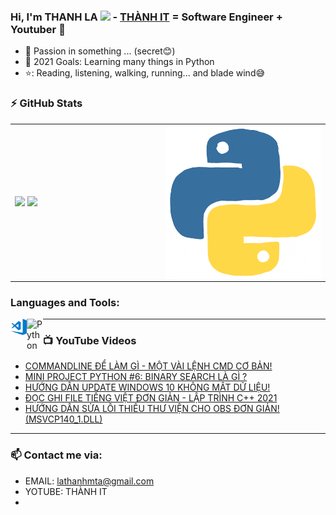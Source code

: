 ### Hi, I'm THANH LA <img src="https://media.giphy.com/media/hvRJCLFzcasrR4ia7z/giphy.gif" width="25px"> -  [THÀNH IT][website] = Software Engineer + Youtuber 🌻  


- 🔭 Passion in something ... (secret😊)
- 💪 2021 Goals: Learning many things in Python
- ⭐: Reading, listening, walking, running... and blade wind😅

### :zap: GitHub Stats

<table>
<tr>
  <td width="48%">
    <img src="https://github-readme-stats.vercel.app/api?username=ThanhLa1802&show_icons=true&hide=contribs,issues&hide_border=true" />
    <img src="https://github-readme-stats.vercel.app/api/top-langs/?username=ThanhLa1802&layout=compact&show_icons=true&hide_border=true" />
  </td>
  <td width="52%"><img alt="gif" align="right" src=".github/assets/python.gif"/></td>
</tr>
<table>

### Languages and Tools:
<img align="left" alt="Visual Studio Code" width="26px" src="https://raw.githubusercontent.com/github/explore/80688e429a7d4ef2fca1e82350fe8e3517d3494d/topics/visual-studio-code/visual-studio-code.png" />
<img align="left" alt="Python" width="26px" src="https://upload.wikimedia.org/wikipedia/commons/thumb/0/0a/Python.svg/1200px-Python.svg.png" /> 


---

### 📺 YouTube Videos

<!-- YOUTUBE:START -->
- [COMMANDLINE ĐỂ LÀM GÌ - MỘT VÀI LỆNH CMD CƠ BẢN!](https://www.youtube.com/watch?v=uZSUx2n_Jt4)
- [MINI PROJECT PYTHON #6: BINARY SEARCH LÀ GÌ ?](https://www.youtube.com/watch?v=qZm6-BzAcXg)
- [HƯỚNG DẪN UPDATE WINDOWS 10 KHÔNG MÂT DỮ LIỆU!](https://www.youtube.com/watch?v=Up_zqn22Tmg)
- [ĐỌC GHI FILE TIẾNG VIỆT ĐƠN GIẢN - LẬP TRÌNH C++ 2021](https://www.youtube.com/watch?v=MilPrD5gUFU)
- [HƯỚNG DẪN SỬA LỖI THIẾU THƯ VIỆN CHO OBS ĐƠN GIẢN! (MSVCP140_1.DLL)](https://www.youtube.com/watch?v=BlwqpZVvWaE)
<!-- YOUTUBE:END -->

---

### 📫 Contact me via:
- EMAIL: lathanhmta@gmail.com
- YOTUBE: THÀNH IT
- [website]:https://www.youtube.com/channel/UC9L5_YMFz8JfBeQtUic8-3A
